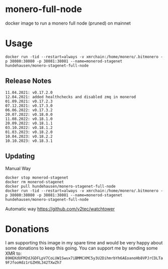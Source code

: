 # monero-full-node

docker image to run a monero full node (pruned) on mainnet

# Usage

`docker run -tid --restart=always -v xmrchain:/home/monero/.bitmonero -p 38080:38080 -p 38081:38081 --name=monerod-stagenet hundehausen/monero-stagenet-full-node`

## Release Notes
```
11.04.2021: v0.17.2.0
12.04.2021: added healthchecks and disabled zmq in monerod
01.09.2021: v0.17.2.3
07.12.2021: v0.17.3.0
06.06.2022: v0.17.3.2
20.07.2022: v0.18.0.0
11.08.2022: v0.18.1.0
20.09.2022: v0.18.1.1
03.10.2022: v0.18.1.2
01.03.2023: v0.18.2.0
10.04.2023: v0.18.2.2
10.10.2023: v0.18.3.1
```

## Updating
Manual Way
```
docker stop monerod-stagenet
docker rm monerod-stagenet
docker pull hundehausen/monero-stagenet-full-node
docker run -tid --restart=always -v xmrchain:/home/monero/.bitmonero -p 38080:38080 -p 38081:38081 --name=monerod-stagenet hundehausen/monero-stagenet-full-node
```

Automatic way
https://github.com/v2tec/watchtower

# Donations

I am supporting this image in my spare time and would be very happy about some donations to keep this going. You can support me by sending some XMR to: `89HEKdUFM2dJGDFLpV7CoLUW1Swux7iBMMCXMC5y3U2DihmrbYh6AEoanoHb8VPJrCDLTa9FJfooHdz1rGZH9L342TXwZh7`
